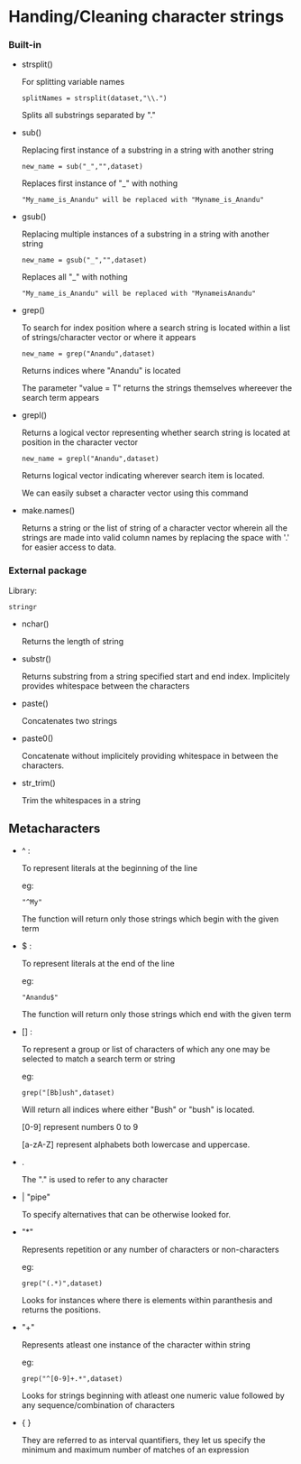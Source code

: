 # Handing/Cleaning character strings 

### Built-in

* strsplit()

  For splitting variable names 
  ```
  splitNames = strsplit(dataset,"\\.")
  ```
  
  Splits all substrings separated by "."

* sub()

  Replacing first instance of a substring in a string with another string  
  ```
  new_name = sub("_","",dataset)
  ```
  
  Replaces first instance of "_" with nothing
  ```
  "My_name_is_Anandu" will be replaced with "Myname_is_Anandu"
  
* gsub()

  Replacing multiple instances of a substring in a string with another string
  ```
  new_name = gsub("_","",dataset)
  ```
  
  Replaces all "_" with nothing
  ```
  "My_name_is_Anandu" will be replaced with "MynameisAnandu"
  
* grep()

  To search for index position where a search string is located within a list of strings/character vector or where it appears 
  ```
  new_name = grep("Anandu",dataset)
  ```
  Returns indices where "Anandu" is located 
  
  The parameter "value = T" returns the strings themselves whereever the search term appears 
  
* grepl()

  Returns a logical vector representing whether search string is located at position in the character vector 
  ```
  new_name = grepl("Anandu",dataset)
  ```
  Returns logical vector indicating wherever search item is located.
  
  We can easily subset a character vector using this command 

* make.names()

  Returns a string or  the list of string of a character vector wherein all the strings are made into valid column names by replacing the space with '.' for easier access to data.
### External package 

Library:
  ```
  stringr
  ```
  
* nchar()
  
  Returns the length of string
  
* substr()

  Returns substring from a string specified start and end index. Implicitely provides whitespace between the characters 
  
  
* paste()

  Concatenates two strings  
  
* paste0() 

  Concatenate without implicitely providing whitespace in between the characters.
  
* str_trim()

  Trim the whitespaces in a string 
  
  
## Metacharacters 

* ^ :

  To represent literals at the beginning of the line 
  
  eg:
  ```
  "^My"
  ```
  The function will return only those strings which begin with the given term
  
* $ : 

  To represent literals at the end of the line 
  
  eg:
  ```
  "Anandu$"
  ```
  The function will return only those strings which end with the given term
  
* [] : 

  To represent a group or list of characters of which any one may be selected to match a search term or string
  
  eg: 
  ```
  grep("[Bb]ush",dataset)
  ```  
  Will return all indices where either "Bush" or "bush" is located.

  [0-9] represent numbers 0 to 9
  
  [a-zA-Z] represent alphabets both lowercase and uppercase.
  
* .

  The "." is used to refer to any character 
  
* | "pipe"

  To specify alternatives that can be otherwise looked for. 
  
* "*" 

  Represents repetition or any number of characters or non-characters 
  
  eg:
  ```
  grep("(.*)",dataset)
  ```
  Looks for instances where there is elements within paranthesis and returns the positions.
  
* "+" 

  Represents atleast one instance of the character within string 
  
  eg:
  ```
  grep("^[0-9]+.*",dataset)
  ```
  Looks for strings beginning with atleast one numeric value followed by any sequence/combination of characters
  
* { } 
  
  They are referred to as interval quantifiers, they let us specify the minimum and maximum number of matches of an expression
  
  
